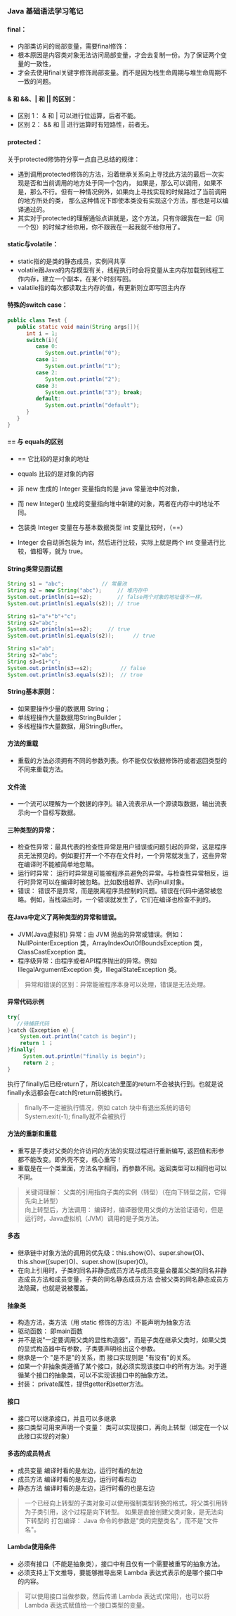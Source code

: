 ### Java 基础语法学习笔记

#### final：  
* 内部类访问的局部变量，需要final修饰：  
* 根本原因是内容类对象无法访问局部变量，才会去复制一份。为了保证两个变量的一致性，  
* 才会去使用final关键字修饰局部变量。而不是因为栈生命周期与堆生命周期不一致的问题。  
  
#### & 和 &&、| 和 || 的区别：  
* 区别 1： & 和 | 可以进行位运算，后者不能。  
* 区别 2： && 和 || 进行运算时有短路性，前者无。  

#### protected：  
关于protected修饰符分享一点自己总结的规律：  
* 遇到调用protected修饰的方法，沿着继承关系向上寻找此方法的最后一次实现是否和当前调用的地方处于同一个包内，
如果是，那么可以调用，如果不是，那么不行。但有一种情况例外，如果向上寻找实现的时候路过了当前调用的地方所处的类，
那么这种情况下即使本类没有实现这个方法，那也是可以编译通过的。
* 其实对于protected的理解通俗点讲就是，这个方法，只有你跟我在一起（同一个包）的时候才给你用，你不跟我在一起我就不给你用了。
    
#### static与volatile：  
* static指的是类的静态成员，实例间共享  
* volatile跟Java的内存模型有关，线程执行时会将变量从主内存加载到线程工作内存，建立一个副本，在某个时刻写回。
* valatile指的每次都读取主内存的值，有更新则立即写回主内存

#### 特殊的switch case：  
```Java
public class Test {
   public static void main(String args[]){
      int i = 1;
      switch(i){
         case 0:
            System.out.println("0");
         case 1:
            System.out.println("1");
         case 2:
            System.out.println("2");
         case 3:
            System.out.println("3"); break;
         default:
            System.out.println("default");
      }
   }
}
```

#### == 与 equals的区别  
* == 它比较的是对象的地址
* equals 比较的是对象的内容

* 非 new 生成的 Integer 变量指向的是 java 常量池中的对象，
* 而 new Integer() 生成的变量指向堆中新建的对象，两者在内存中的地址不同。

* 包装类 Integer 变量在与基本数据类型 int 变量比较时，（==）
* Integer 会自动拆包装为 int，然后进行比较，实际上就是两个 int 变量进行比较，值相等，就为 true。

#### String类常见面试题
```java
String s1 = "abc";            // 常量池
String s2 = new String("abc");     // 堆内存中
System.out.println(s1==s2);        // false两个对象的地址值不一样。
System.out.println(s1.equals(s2)); // true

String s1="a"+"b"+"c";
String s2="abc";
System.out.println(s1==s2);     // true
System.out.println(s1.equals(s2));      // true

String s1="ab";
String s2="abc";
String s3=s1+"c";
System.out.println(s3==s2);         // false
System.out.println(s3.equals(s2));  // true
```

#### String基本原则：  
* 如果要操作少量的数据用 String；  
* 单线程操作大量数据用StringBuilder；  
* 多线程操作大量数据，用StringBuffer。  

#### 方法的重载
* 重载的方法必须拥有不同的参数列表。你不能仅仅依据修饰符或者返回类型的不同来重载方法。

#### 文件流
* 一个流可以理解为一个数据的序列。输入流表示从一个源读取数据，输出流表示向一个目标写数据。

#### 三种类型的异常：
* 检查性异常：最具代表的检查性异常是用户错误或问题引起的异常，这是程序员无法预见的。例如要打开一个不存在文件时，一个异常就发生了，这些异常在编译时不能被简单地忽略。
* 运行时异常： 运行时异常是可能被程序员避免的异常。与检查性异常相反，运行时异常可以在编译时被忽略。比如数组越界、访问null对象。
* 错误： 错误不是异常，而是脱离程序员控制的问题。错误在代码中通常被忽略。例如，当栈溢出时，一个错误就发生了，它们在编译也检查不到的。

#### 在Java中定义了两种类型的异常和错误。
* JVM(Java虚拟机) 异常：由 JVM 抛出的异常或错误。例如：NullPointerException 类，ArrayIndexOutOfBoundsException 类，ClassCastException 类。
* 程序级异常：由程序或者API程序抛出的异常。例如 IllegalArgumentException 类，IllegalStateException 类。
> 异常和错误的区别：异常能被程序本身可以处理，错误是无法处理。

#### 异常代码示例
```java
try{
   //待捕获代码    
}catch（Exception e）{
    System.out.println("catch is begin");
    return 1 ；
}finally{
     System.out.println("finally is begin");
     return 2 ;
}
```
 执行了finally后已经return了，所以catch里面的return不会被执行到。也就是说finally永远都会在catch的return前被执行。
> finally不一定被执行情况，例如 catch 块中有退出系统的语句 System.exit(-1); finally就不会被执行

#### 方法的重新和重载
* 重写是子类对父类的允许访问的方法的实现过程进行重新编写, 返回值和形参都不能改变。即外壳不变，核心重写！  
* 重载是在一个类里面，方法名字相同，而参数不同。返回类型可以相同也可以不同。

> 关键词理解： 父类的引用指向子类的实例（转型）（在向下转型之前，它得先向上转型）   
> 向上转型后，方法调用： 编译时，编译器使用父类的方法验证语句，但是运行时，Java虚拟机（JVM）调用的是子类方法。

#### 多态
* 继承链中对象方法的调用的优先级：this.show(O)、super.show(O)、this.show((super)O)、super.show((super)O)。
* 在向上引用时，子类的同名非静态成员方法与成员变量会覆盖父类的同名非静态成员方法和成员变量，子类的同名静态成员方法
会被父类的同名静态成员方法隐藏，也就是说被覆盖。  

#### 抽象类
* 构造方法，类方法（用 static 修饰的方法）不能声明为抽象方法
* 驱动函数： 即main函数
* 并不是说"一定要调用父类的显性构造器"，而是子类在继承父类时，如果父类的显式构造器中有参数，子类要声明给出这个参数。
* 继承是一个 "是不是"的关系，而 接口实现则是 "有没有"的关系。
* 如果一个非抽象类遵循了某个接口，就必须实现该接口中的所有方法。对于遵循某个接口的抽象类，可以不实现该接口中的抽象方法。
* 封装： private属性，提供getter和setter方法。

#### 接口
* 接口可以继承接口，并且可以多继承
* 接口类型可用来声明一个变量： 类可以实现接口，再向上转型（绑定在一个以此接口实现的对象）

#### 多态的成员特点
* 成员变量  编译时看的是左边，运行时看的左边
* 成员方法  编译时看的是左边，运行时看右边
* 静态方法  编译时看的是左边，运行时看的也是左边

> 一个已经向上转型的子类对象可以使用强制类型转换的格式，将父类引用转为子类引用，这个过程是向下转型。
如果是直接创建父类对象，是无法向下转型的
> 打包编译： Java 命令的参数是"类的完整类名"，而不是"文件名"。

#### Lambda使用条件
* 必须有接口（不能是抽象类），接口中有且仅有一个需要被重写的抽象方法。
* 必须支持上下文推导，要能够推导出来 Lambda 表达式表示的是哪个接口中的内容。
> 可以使用接口当做参数，然后传递 Lambda 表达式(常用)，也可以将 Lambda 表达式赋值给一个接口类型的变量。